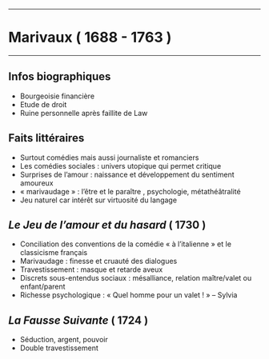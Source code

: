***
# Marivaux ( 1688 - 1763 )
***
## Infos biographiques 
- Bourgeoisie financière 
- Etude de droit
- Ruine personnelle après faillite de Law 

## Faits littéraires 
- Surtout comédies mais aussi journaliste et romanciers
- Les comédies sociales : univers utopique qui permet critique 
- Surprises de l’amour : naissance et développement du sentiment amoureux
- « marivaudage » : l’être et le paraître , psychologie, métathéâtralité 
- Jeu naturel car intérêt sur virtuosité du langage 

## *Le Jeu de l’amour et du hasard* ( 1730 )
- Conciliation des conventions de la comédie « à l’italienne » et le classicisme français 
- Marivaudage : finesse et cruauté des dialogues
- Travestissement : masque et retarde aveux 
- Discrets sous-entendus sociaux : mésalliance, relation maître/valet ou enfant/parent 
- Richesse psychologique : « Quel homme pour un valet ! » – Sylvia 

## *La Fausse Suivante* ( 1724 )
- Séduction, argent, pouvoir 
- Double travestissement 


